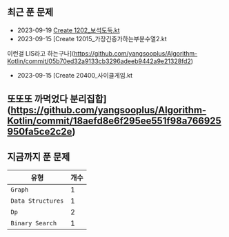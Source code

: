 
## 최근 푼 문제

- 2023-09-19 [Create 1202_보석도둑.kt](https://github.com/yangsooplus/Algorithm-Kotlin/commit/aafb0be68c3aaa7d676f284d7e0d8e84b970f84f)
- 2023-09-15 [Create 12015_가장긴증가하는부분수열2.kt

이런걸 LIS라고 하는구나](https://github.com/yangsooplus/Algorithm-Kotlin/commit/05b70ed32a9133cb3296adeeb9442a9e21328fd2)
- 2023-09-15 [Create 20400_사이클게임.kt

또또또 까먹었다 분리집합](https://github.com/yangsooplus/Algorithm-Kotlin/commit/18aefd8e6f295ee551f98a766925950fa5ce2c2e)
---
## 지금까지 푼 문제

|유형|개수|
|---|---|
|`Graph`|1|
|`Data Structures`|1|
|`Dp`|2|
|`Binary Search`|1|
